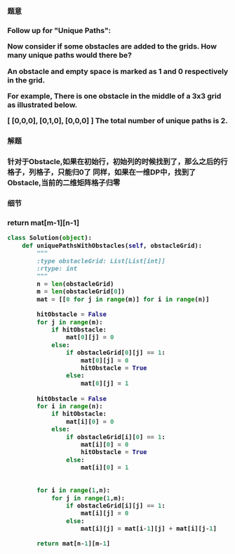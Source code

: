 <h3>题意<h3>
<p>
Follow up for "Unique Paths":

Now consider if some obstacles are added to the grids. How many unique paths would there be?

An obstacle and empty space is marked as 1 and 0 respectively in the grid.

For example,
There is one obstacle in the middle of a 3x3 grid as illustrated below.

[
  [0,0,0],
  [0,1,0],
  [0,0,0]
]
The total number of unique paths is 2.
<p>




<h3>解题<h3>
<p>
针对于Obstacle,如果在初始行，初始列的时候找到了，那么之后的行格子，列格子，只能归0了
同样，如果在一维DP中，找到了Obstacle,当前的二维矩阵格子归零
<p>




<h3>细节<h3>
<p>return mat[m-1][n-1]<p>

```python
class Solution(object):
    def uniquePathsWithObstacles(self, obstacleGrid):
        """
        :type obstacleGrid: List[List[int]]
        :rtype: int
        """
        n = len(obstacleGrid)
        m = len(obstacleGrid[0])
        mat = [[0 for j in range(m)] for i in range(n)]
        
        hitObstacle = False
        for j in range(m):
            if hitObstacle:
                mat[0][j] = 0
            else:
                if obstacleGrid[0][j] == 1:
                    mat[0][j] = 0
                    hitObstacle = True
                else:
                    mat[0][j] = 1
        
        hitObstacle = False
        for i in range(n):
            if hitObstacle:
                mat[i][0] = 0
            else:
                if obstacleGrid[i][0] == 1:
                    mat[i][0] = 0
                    hitObstacle = True
                else:
                    mat[i][0] = 1
        
            
        for i in range(1,n):
            for j in range(1,m):
                if obstacleGrid[i][j] == 1:
                    mat[i][j] = 0
                else:
                    mat[i][j] = mat[i-1][j] + mat[i][j-1]

        return mat[n-1][m-1]
            
            
```


